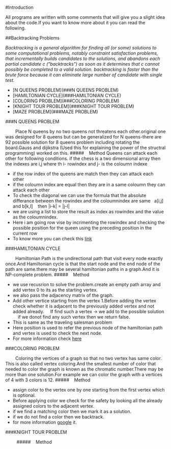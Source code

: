 
#Introduction

All programs are written with some comments that will give you a slight idea about the code.If you want to know more about it you can read the following.

##Backtracking Problems

*Backtracking is a general algorithm for finding all (or some) solutions to some computational problems, notably constraint satisfaction problems, that incrementally builds candidates to the solutions, and abandons each partial candidate c ("backtracks") as soon as it determines that c cannot possibly be completed to a valid solution.
backtracking is faster than the brute force because it can eliminate large number of candidate with single test.*

* [N QUEENS PROBLEM](###N QUEENS PROBLEM)
* [HAMILTONIAN CYCLE](###HAMILTONIAN CYCLE)
* [COLORING PROBLEM](###COLORING PROBLEM)
* [KNIGHT TOUR PROBLEM](###KNIGHT TOUR PROBLEM)
* [MAZE PROBLEM](###MAZE PROBLEM)




###N QUEENS PROBLEM

&nbsp;&nbsp;&nbsp;&nbsp;&nbsp;&nbsp;&nbsp;&nbsp;Place N queens by no two queens not threatens each other.original one was designed for 8 queens but can be generalized for N queens-there are 92 possible solution for 8 queens problem including rotating the board.Gauss and dijikstra (Used this for explaining the power of the structral programming) worked on this.
#####&nbsp;&nbsp;&nbsp;&nbsp;Method
Queens can attack each other for following conditions.
if the chess is a two dimensional array then the indexes are i,j where th i- rowindex and j- is the coloumn indexe
* if the row index of the queens are match then they can attack each other
*	if the coloumn index are equal then they are in a same coloumn they can attack each other
* To check the diagonal we can use the formula that the absolute differance between the rowindex and the coloumnindex are same
&nbsp;&nbsp;a[i,j] and b[k,l]
&nbsp;&nbsp;	then |i-k| = |j-l|
* we are using a list to store the result as index as rowindex and the value as the coloumnindex.
* Here i am going row vise by incrimenting the rowindex and checking the possible position for the queen using the preceding position in the current row
* To know more you can check this [link](https://developers.google.com/optimization/puzzles/queens#propagation-and-backtracking) 

###HAMILTONIAN CYCLE

&nbsp;&nbsp;&nbsp;&nbsp;&nbsp;&nbsp;&nbsp;&nbsp;Hamiltonian Path is the undirectional path that visit every node exactly once.And Hamiltonian cycle is that the start node and the end node of the path are same.there may be several hamiltonian paths in a graph.And it is NP-complete problem.
#####&nbsp;&nbsp;&nbsp;&nbsp;Method
* we use recusrion to solve the problem.create an empty path array and add vertex 0 to its as the starting vertex.
* we also pass the adjacency matrix of the graph.
* Add other vertice starting from the vertex 1.Before adding the vertex check whether it is  adjacent to the previously added vertex and not added already.
&nbsp;&nbsp;&nbsp;&nbsp;If find such a  vertex -> we add to the possible solution 
&nbsp;&nbsp;&nbsp;&nbsp;if we donot find any such vertex then we return false.
* This is same as the traveling salesman problem
* Here position is used to refer the  previous node of the hamiltonian path and vertex is used to check the next node.
* For more information check [here](http://www.geeksforgeeks.org/backtracking-set-7-hamiltonian-cycle/)

###COLORING PROBLEM

&nbsp;&nbsp;&nbsp;&nbsp;&nbsp;&nbsp;&nbsp;&nbsp;Coloring the vertices of a graph so that no two vertex has same color. This is also called vertex coloring.And the smallest number of color that needed to color the graph is known as the chromatic number.There may be more than one solution.For example we can color the graph with a vertices of 4 with 3 colors is 12.
#####&nbsp;&nbsp;&nbsp;&nbsp;Method
* assign color to the vertex one by one  starting from the first vertex which is optional.
* Before applying color we check for the safety by looking all the already assigned colors to the adjacent vertex.
* if we find a matching color then we mark it as a solution.
* if we do not find a color then we backtrack.
* for more information [google](https://www.google.co.in) it.

###KNIGHT TOUR PROBLEM

&nbsp;&nbsp;&nbsp;&nbsp;&nbsp;&nbsp;&nbsp;&nbsp;
#####&nbsp;&nbsp;&nbsp;&nbsp;Method

